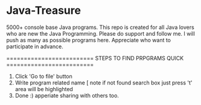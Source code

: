 # Java-Treasure
5000+ console base Java programs. This repo is created for all Java lovers who are new the Java Programming. 
Please do support and follow me. I will push as many as possible programs here. 
Appreciate who want to participate in advance. 



========================= STEPS TO FIND PRPGRAMS QUICK =========================

  1. Click 'Go to file' button
  2. Write program related name [ note if not found search box just press 't' area will be highlighted
  3. Done :) apperiate sharing with others too.
